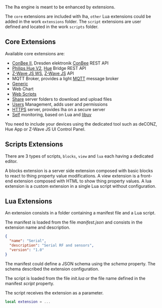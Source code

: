 
The lha engine is meant to be enhanced by extensions.

The `core` extensions are included with lha, `other` Lua extensions could be added in the work `extensions` folder.
The `script` extensions are user defined and located in the work `scripts` folder.

## Core Extensions

Available core extensions are:
* [ConBee II](https://github.com/javalikescript/lha/blob/master/extensions/conbee-2/readme.md), Dresden elektronik [ConBee](https://phoscon.de/en/conbee) REST API  
* [Philips Hue V2](https://github.com/javalikescript/lha/blob/master/extensions/hue-v2/readme.md), [Hue](https://www.philips-hue.com/) Bridge REST API  
* [Z-Wave JS WS](https://github.com/javalikescript/lha/blob/master/extensions/zwave-js-ws/readme.md), [Z-Wave JS](https://github.com/zwave-js) API  
* MQTT Broker, provides a light [MQTT](https://mqtt.org/) message broker
* [Generic](https://github.com/javalikescript/lha/blob/master/extensions/generic/readme.md)  
* Web Chart  
* [Web Scripts](https://github.com/javalikescript/lha/blob/master/extensions/web-scripts/readme.md)  
* [Share](https://github.com/javalikescript/lha/blob/master/extensions/share/readme.md) server folders to download and upload files
* [Users](https://github.com/javalikescript/lha/blob/master/extensions/users/readme.md) Management, adds user and permissions
* [HTTPS](https://github.com/javalikescript/lha/blob/master/extensions/https/readme.md) server, provides lha on a secure server
* [Self](https://github.com/javalikescript/lha/blob/master/extensions/self/readme.md) monitoring, based on Lua and [libuv](https://github.com/luvit/luv)

You need to include your devices using the dedicated tool such as deCONZ, Hue App or Z-Wave JS UI Control Panel.

## Scripts Extensions

There are 3 types of scripts, `blocks`, `view` and `lua` each having a dedicated editor.

A blocks extension is a server side extension composed with basic blocks to react to thing property value modifications.
A view extension is a front-end extension composed with HTML to show thing property values.
A lua extension is a custom extension in a single Lua script without configuration.

## Lua Extensions

An extension consists in a folder containing a manifest file and a Lua script.

The manifest is loaded from the file *manifest.json* and consists in the extension name and description.

```json
{
  "name": "Serial",
  "description": "Serial RF and sensors",
  "version": "1.0"
}
```

The manifest could define a JSON schema using the *schema* property. The schema described the extension configuration.

The script is loaded from the file *init.lua* or the file name defined in the manifest *script* property.

The script receives the extension as a parameter.

```lua
local extension = ...
```
